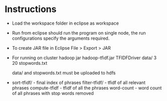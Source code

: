Instructions
=============

- Load the workspace folder in eclipse as workspace
- Run from eclipse should run the program on single node, the run configurations specify the arguments required. 
- To create JAR file in Eclipse
	File > Export > JAR
- For running on cluster
	hadoop jar hadoop-tfidf.jar TFIDFDriver data/ 3 20 stopwords.txt

	data/ and stopwords.txt must be uploaded to hdfs
- sort-tfidf/ 	-  final index of phrases
  filter-tfidf/ -  tfidf of all relevant phrases
  compute-tfidf -  tfidf of all the phrases
  word-count 	-  word count of all phrases with stop words removed 

